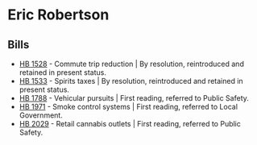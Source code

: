 # Eric Robertson
## Bills
* [HB 1528](/bill/2021-22/hb/1528/) - Commute trip reduction | By resolution, reintroduced and retained in present status.
* [HB 1533](/bill/2021-22/hb/1533/) - Spirits taxes | By resolution, reintroduced and retained in present status.
* [HB 1788](/bill/2021-22/hb/1788/) - Vehicular pursuits | First reading, referred to Public Safety.
* [HB 1971](/bill/2021-22/hb/1971/) - Smoke control systems | First reading, referred to Local Government.
* [HB 2029](/bill/2021-22/hb/2029/) - Retail cannabis outlets | First reading, referred to Public Safety.
